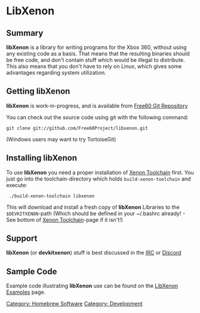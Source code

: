 # LibXenon

## Summary

**libXenon** is a library for writing programs for the Xbox 360, without
using any existing code as a basis. That means that the resulting
binaries should be free code, and don't contain stuff which would be
illegal to distribute. This also means that you don't have to rely on
Linux, which gives some advantages regarding system utilization.

## Getting libXenon

**libXenon** is work-in-progress, and is available from [Free60 Git Repository](../Free60_Git_Repository)

You can check out the source code using git with the following command:

`git clone git://github.com/Free60Project/libxenon.git`

(Windows users may want to try TortoiseGit)

## Installing libXenon

To use **libXenon** you need a proper installation of [Xenon Toolchain](../Compiling_the_Toolchain) first.
You just go into the toolchain-directory which holds `build-xenon-toolchain` and execute:

` ./build-xenon-toolchain libxenon`

This will download and install a fresh copy of **libXenon** Libraries to
the `$DEVKITXENON`-path (Which should be defined in your ~/.bashrc
already! - See bottom of [Xenon Toolchain](../Compiling_the_Toolchain)-page if it isn't!)

## Support

**libXenon** (or **devkitxenon**) stuff is best discussed in
the [IRC](/Support/IRC/) or [Discord](/Support/Discord/)

## Sample Code

Example code illustrating **libXenon** use can be found on the [LibXenon Examples](/Development/LibXenon/Examples)
page.

[Category: Homebrew Software](/Homebrew)
[Category: Development](/Development)
